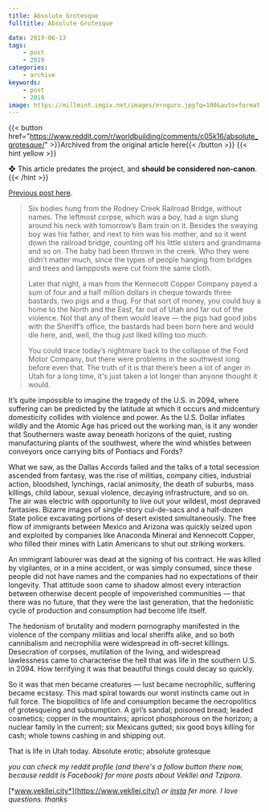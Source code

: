 ```yaml
---
title: Absolute Grotesque
fulltitle: Absolute Grotesque

date: 2019-06-13
tags:
    - post
    - 2019
categories:
    - archive
keywords:
    - post
    - 2019
image: https://millmint.imgix.net/images/eroguro.jpg?q=100&auto=format
---
```

{{< button href="https://www.reddit.com/r/worldbuilding/comments/c05k16/absolute_grotesque/" >}}Archived from the original article here{{< /button >}}
{{< hint yellow >}}

❖ This article predates the project, and **should be considered non-canon**.
{{< /hint >}}

[Previous post here](https://www.reddit.com/r/worldbuilding/comments/busvvn/catching_a_steam_locomotive_to_school/).

>Six bodies hung from the Rodney Creek Railroad Bridge, without names. The leftmost corpse, which was a boy, had a sign slung around his neck with tomorrow’s 8am train on it. Besides the swaying boy was his father, and next to him was his mother, and so it went down the railroad bridge, counting off his little sisters and grandmama and so on. The baby had been thrown in the creek. Who they were didn’t matter much, since the types of people hanging from bridges and trees and lampposts were cut from the same cloth.
>
>Later that night, a man from the Kennecott Copper Company payed a sum of four and a half million dollars in cheque towards three bastards, two pigs and a thug. For that sort of money, you could buy a home to the North and the East, far out of Utah and far out of the violence. Not that any of them would leave — the pigs had good jobs with the Sheriff’s office, the bastards had been born here and would die here, and, well, the thug just liked killing too much.
>
>You could trace today’s nightmare back to the collapse of the Ford Motor Company, but there were problems in the southwest long before even that. The truth of it is that there’s been a lot of anger in Utah for a long time, it's just taken a lot longer than anyone thought it would.

It’s quite impossible to imagine the tragedy of the U.S. in 2094, where suffering can be predicted by the latitude at which it occurs and midcentury domesticity collides with violence and power. As the U.S. Dollar inflates wildly and the Atomic Age has priced out the working man, is it any wonder that Southerners waste away beneath horizons of the quiet, rusting manufacturing plants of the southwest, where the wind whistles between conveyors once carrying bits of Pontiacs and Fords?

What we saw, as the Dallas Accords failed and the talks of a total secession ascended from fantasy, was the rise of militias, company cities, industrial action, bloodshed, lynchings, racial animosity, the death of suburbs, mass killings, child labour, sexual violence, decaying infrastructure, and so on. The air was electric with opportunity to live out your wildest, most depraved fantasies. Bizarre images of single-story cul-de-sacs and a half-dozen State police excavating portions of desert existed simultaneously. The free flow of immigrants between Mexico and Arizona was quickly seized upon and exploited by companies like Anaconda Mineral and Kennecott Copper, who filled their mines with Latin Americans to shut out striking workers.

An immigrant labourer was dead at the signing of his contract. He was killed by vigilantes, or in a mine accident, or was simply consumed, since these people did not have names and the companies had no expectations of their longevity. That attitude soon came to shadow almost every interaction between otherwise decent people of impoverished communities — that there was no future, that they were the last generation, that the hedonistic cycle of production and consumption had become life itself.

The hedonism of brutality and modern pornography manifested in the violence of the company militias and local sheriffs alike, and so both cannibalism and necrophilia were widespread in oft-secret killings. Desecration of corpses, mutilation of the living, and widespread lawlessness came to characterise the hell that was life in the southern U.S. in 2094. How terrifying it was that beautiful things could decay so quickly.

So it was that men became creatures — lust became necrophilic, suffering became ecstasy. This mad spiral towards our worst instincts came out in full force. The biopolitics of life and consumption became the necropolitics of grotesqueing and subsumption. A girl’s sandal; poisoned bread; leaded cosmetics; copper in the mountains; apricot phosphorous on the horizon; a nuclear family in the current; six Mexicans gutted; six good boys killing for cash; whole towns cashing in and shipping out.

That is life in Utah today. Absolute erotic; absolute grotesque

*you can check my reddit profile (and there's a follow button there now, because reddit is Facebook) for more posts about Vekllei and Tzipora.*

[*www.vekllei.city*](https://www.vekllei.city/)  *or* [*insta*](https://www.instagram.com/melon.kony/) *fer more. I love questions. thanks*
